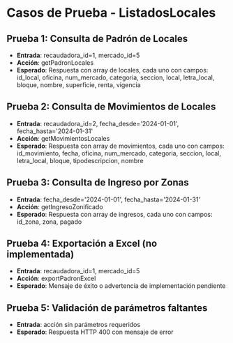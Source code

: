 # Casos de Prueba - ListadosLocales

## Prueba 1: Consulta de Padrón de Locales
- **Entrada**: recaudadora_id=1, mercado_id=5
- **Acción**: getPadronLocales
- **Esperado**: Respuesta con array de locales, cada uno con campos: id_local, oficina, num_mercado, categoria, seccion, local, letra_local, bloque, nombre, superficie, renta, vigencia

## Prueba 2: Consulta de Movimientos de Locales
- **Entrada**: recaudadora_id=2, fecha_desde='2024-01-01', fecha_hasta='2024-01-31'
- **Acción**: getMovimientosLocales
- **Esperado**: Respuesta con array de movimientos, cada uno con campos: id_movimiento, fecha, oficina, num_mercado, categoria, seccion, local, letra_local, bloque, tipodescripcion, nombre

## Prueba 3: Consulta de Ingreso por Zonas
- **Entrada**: fecha_desde='2024-01-01', fecha_hasta='2024-01-31'
- **Acción**: getIngresoZonificado
- **Esperado**: Respuesta con array de ingresos, cada uno con campos: id_zona, zona, pagado

## Prueba 4: Exportación a Excel (no implementada)
- **Entrada**: recaudadora_id=1, mercado_id=5
- **Acción**: exportPadronExcel
- **Esperado**: Mensaje de éxito o advertencia de implementación pendiente

## Prueba 5: Validación de parámetros faltantes
- **Entrada**: acción sin parámetros requeridos
- **Esperado**: Respuesta HTTP 400 con mensaje de error
